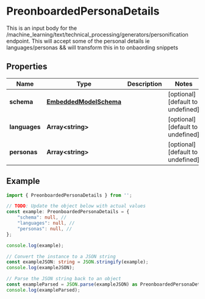 
# PreonboardedPersonaDetails

This is an input body for the /machine_learning/text/technical_processing/generators/personification endpoint.  This will accept some of the personal details ie languages/personas && will transform this in to onbaording snippets

## Properties

Name | Type | Description | Notes
------------ | ------------- | ------------- | -------------
**schema** | [**EmbeddedModelSchema**](EmbeddedModelSchema) |  | [optional] [default to undefined]
**languages** | **Array&lt;string&gt;** |  | [optional] [default to undefined]
**personas** | **Array&lt;string&gt;** |  | [optional] [default to undefined]

## Example

```typescript
import { PreonboardedPersonaDetails } from '';

// TODO: Update the object below with actual values
const example: PreonboardedPersonaDetails = {
    "schema": null, // 
    "languages": null, // 
    "personas": null, // 
};

console.log(example);

// Convert the instance to a JSON string
const exampleJSON: string = JSON.stringify(example);
console.log(exampleJSON);

// Parse the JSON string back to an object
const exampleParsed = JSON.parse(exampleJSON) as PreonboardedPersonaDetails;
console.log(exampleParsed);
```




